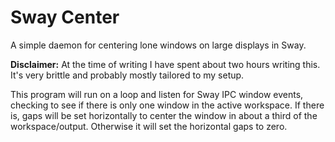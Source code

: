 # Sway Center

A simple daemon for centering lone windows on large displays in Sway.

**Disclaimer:** At the time of writing I have spent about two hours writing this. It's very brittle and probably mostly tailored to my setup.

This program will run on a loop and listen for Sway IPC window events, checking to see if there is only one window in the active workspace. If there is, gaps will be set horizontally to center the window in about a third of the workspace/output. Otherwise it will set the horizontal gaps to zero.
